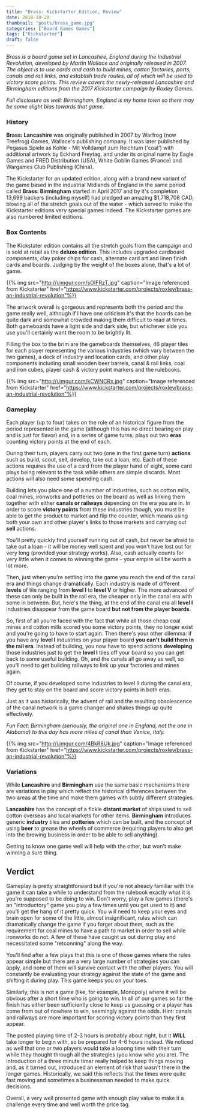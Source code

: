 ```yaml
---
title: "Brass: Kickstarter Edition, Review"
date: 2018-10-20
thumbnail: "posts/brass_game.jpg"
categories: ["Board Games Games"]
tags: ["Kickstarter"]
draft: false
---
```


_Brass is a board game set in Lancashire, England during the Industrial Revolution, developed by Martin Wallace and originally released in 2007. The object is to use cards and cash to build mines, cotton factories, ports, canals and rail links, and establish trade routes, all of which will be used to victory score points. This review covers the newly-released Lancashire and Birmingham editions from the 2017 Kickstarter campaign by Roxley Games._

_Full disclosure as well: Birmingham, England is my home town so there may be some slight bias towards that game._

### History

**Brass: Lancashire** was originally published in 2007 by Warfrog (now Treefrog) Games, Wallace's publishing company. It was later published by Pegasus Spiele as Kohle - Mit Volldampf zum Reichtum ('coal') with additional artwork by Eckhard Freytag, and under its original name by Eagle Games and FRED Distribution (USA), White Goblin Games (France) and Wargames Club Publishing (China).

The Kickstarter for an updated edition, along with a brand new variant of the game based in the industrial Midlands of England in the same period called **Brass: Birmingham** started in April 2017 and by it's completion 13,699 backers (including myself) had pledged an amazing $1,718,708 CAD, blowing all of the stretch goals out of the water - which served to make the Kickstarter editions very special games indeed. The Kickstarter games are also numbered limited editions.

### Box Contents

The Kickstater edition contains all the stretch goals from the campaign and is sold at retail as the **deluxe edition**. This includes upgraded cardboard components, clay poker chips for cash, alternate card art and linen finish cards and boards. Judging by the weight of the boxes alone, that's a lot of game.

{{% img src="http://i.imgur.com/sOIFRzT.jpg" caption="Image referenced from Kickstarter" href="https://www.kickstarter.com/projects/roxley/brass-an-industrial-revolution"%}}

The artwork overall is gorgeous and represents both the period and the game really well, although if I have one criticism it's that the boards can be quite dark and somewhat crowded making them difficult to read at times. Both gameboards have a light side and dark side, but whichever side you use you'll certainly want the room to be brightly lit. 

Filling the box to the brim are the gameboards themselves, 46 player tiles for each player representing the various industries (which vary between the two games), a deck of industry and location cards, and other play components including small wooden beer barrels, canal & rail links, coal and iron cubes, player cash & victory point markers and the rulebooks.

{{% img src="http://i.imgur.com/kCWNCRx.jpg" caption="Image referenced from Kickstarter" href="https://www.kickstarter.com/projects/roxley/brass-an-industrial-revolution"%}}

###  Gameplay

Each player (up to four) takes on the role of an historical figure from the period represented in the game (although this has no direct bearing on play and is just for flavor) and, in a series of game turns, plays out two __eras__ counting victory points at the end of each.

During their turn, players carry out two (one in the first game turn) __actions__ such as build, scout, sell, develop, take out a loan, etc. Each of these actions requires the use of a card from the player hand of eight, some card plays being relevant to the task while others are simple discards. Most actions will also need some spending cash.

Building lets you place one of a number of industries, such as cotton mills, coal mines, ironworks and potteries on the board as well as linking them together with either __canals or railways__ depending on the era you are in. In order to score __victory points__ from these industries though, you must be able to get the product to market and flip the counter, which means using both your own and other player's links to those markets and carrying out __sell__ actions.

You'll pretty quickly find yourself running out of cash, but never be afraid to take out a loan - it will be money well spent and you won't have lost out for very long (provided your strategy works). Also, cash actually counts for very little when it comes to winning the game - your empire will be worth a lot more.

Then, just when you're settling into the game you reach the end of the canal era and things change dramatically. Each industry is made of different __levels__ of tile ranging from __level I__ to __level V__ or higher. The more advanced of these can only be built in the rail era, the cheaper only in the canal era with some in between. But, here's the thing, at the end of the canal era all __level I__ industries disappear from the game board __but not from the player boards__.

So, first of all you're faced with the fact that while all those cheap coal mines and cotton mills scored you some victory points, they no longer exist and you're going to have to start again. Then there's your other dilemma: if you have any __level I__ industries on your player board __you can't build them in the rail era__. Instead of building, you now have to spend actions __developing__ those industries just to get the __level I__ tiles off your board so you can get back to some useful building.  Oh, and the canals all go away as well, so you'll need to get building railways to link up your factories and mines again.

Of course, if you developed some industries to level II during the canal era, they get to stay on the board and score victory points in both eras.

Just as it was historically, the advent of rail and the resulting obsolescence of the canal network is a game changer and shakes things up quite effectively.

_Fun Fact: Birmingham (seriously, the original one in England, not the one in Alabama) to this day has more miles of canal than Venice, Italy._

{{% img src="http://i.imgur.com/4BkR8Uk.jpg" caption="Image referenced from Kickstarter" href="https://www.kickstarter.com/projects/roxley/brass-an-industrial-revolution"%}}

### Variations

While **Lancashire** and **Birmingham** use the same basic mechanisms there are variations in play which reflect the historical differences between the two areas at the time and make them games with subtly different strategies.

**Lancashire** has the concept of a fickle __distant market__ of ships used to sell cotton overseas and local markets for other items. **Birmingham** introduces generic __industry__ tiles and __potteries__ which can be built, and the concept of using __beer__ to grease the wheels of commerce (requiring players to also get into the brewing business in order to be able to sell anything).

Getting to know one game well will help with the other, but won't make winning a sure thing.

## Verdict

Gameplay is pretty straightforward but if you're not already familiar with the game it can take a while to understand from the rulebook exactly what it is you're supposed to be doing to win. Don't worry, play a few games (there's an "introductory" game you play a few times until you get used to it) and you'll get the hang of it pretty quick. You will need to keep your eyes and brain open for some of the little, almost insignificant, rules which can dramatically change the game if you forget about them, such as the requirement for coal mines to have a path to market in order to sell while ironworks do not. A few of these have caught us out during play and necessitated some "retconning" along the way.

You'll find after a few plays that this is one of those games where the rules appear simple but there are a very large number of strategies you can apply, and none of them will survive contact with the other players. You will constantly be evaluating your strategy against the state of the game and shifting it during play. This game keeps you on your toes.

Similarly, this is not a game (like, for example, Monopoly) where it will be obvious after a short time who is going to win. In all of our games so far the finish has either been sufficiently close to keep us guessing or a player has come from out of nowhere to win, seemingly against the odds. Hint: canals and railways are more important for scoring victory points than they first appear.

The posted playing time of 2-3 hours is probably about right, but it __WILL__ take longer to begin with, so be prepared for 4-6 hours instead. We noticed as well that one or two players would take a looong time with their turn while they thought through all the strategies (you know who you are). The introduction of a three minute timer really helped to keep things moving and, as it turned out, introduced an element of risk that wasn't there in the longer games. Historically, we said this reflects that the times were quite fast moving and sometimes a businessman needed to make quick decisions. 

Overall, a very well presented game with enough play value to make it a challenge every time and well worth the price tag.